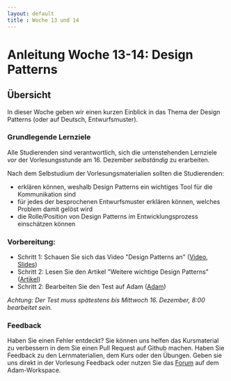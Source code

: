 ```yaml
---
layout: default
title : Woche 13 und 14
---
```

# Anleitung Woche 13-14:  Design Patterns

## Übersicht

In dieser Woche geben wir einen kurzen Einblick in das Thema der Design Patterns (oder auf Deutsch, Entwurfsmuster).


### Grundlegende Lernziele

Alle Studierenden sind verantwortlich, sich die untenstehenden Lernziele *vor* der Vorlesungsstunde am 16. Dezember *selbständig* zu erarbeiten.

Nach dem Selbstudium der Vorlesungsmaterialien sollten die Studierenden:
- erklären können, weshalb Design Patterns ein wichtiges Tool für die Kommunikation sind
- für jedes der besprochenen Entwurfsmuster erklären können, welches  Problem damit gelöst wird
- die Rolle/Position von Design Patterns im Entwicklungsprozess einschätzen können

### Vorbereitung:

* Schritt 1: Schauen Sie sich das Video "Design Patterns an" ([Video](https://tube.switch.ch/videos/de1c4dcf), [Slides](./slides/design-patterns.html))
* Schritt 2: Lesen Sie den Artikel "Weitere wichtige Design Patterns" ([Artikel](./articles/design-patterns.html))
* Schritt 2: Bearbeiten Sie den Test auf Adam ([Adam](https://adam.unibas.ch/goto_adam_tst_1099159.html))

*Achtung: Der Test muss spätestens bis Mittwoch 16. Dezember, 8:00 bearbeitet sein.*


### Feedback

Haben Sie einen Fehler entdeckt? Sie können uns helfen das Kursmaterial zu verbessern in dem Sie einen Pull Request auf Github machen.
Haben Sie Feedback zu den Lernmaterialien, dem Kurs oder den Übungen. Geben sie uns direkt in der Vorlesung Feedback oder nutzen Sie das [Forum](https://adam.unibas.ch/goto_adam_frm_1030287.html) auf dem Adam-Workspace.